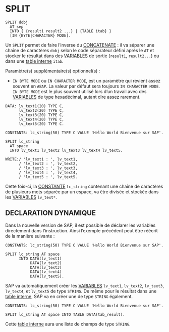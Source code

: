 # SPLIT

```abap
SPLIT dobj
  AT sep
  INTO { {result1 result2 ...} | {TABLE itab} }
  [IN {BYTE|CHARACTER} MODE].
```

Un `SPLIT` permet de faire l’inverse du [CONCATENATE](./08_INSTRUCTION_CONCATENATE.md) : il va séparer une chaîne de caractères `dobj` selon le code séparateur défini après le `AT` et stocker le résultat dans des [VARIABLES](./01_Variables.md) de sortie (`result1`, `result2...`) ou dans une [table interne](../10_Tables_Internes/README.md) `itab`.

Paramètre(s) supplémentaire(s) optionnel(s) :

- `IN BYTE MODE` ou `IN CHARACTER MODE`, est un paramètre qui revient assez souvent en `ABAP`. La valeur par défaut sera toujours `IN CHARACTER MODE`. `IN BYTE MODE` est le plus souvent utilisé lors d’un travail avec des [VARIABLES](./01_Variables.md) de type hexadécimal, autant dire assez rarement.

```abap
DATA: lv_text1(20) TYPE C,
      lv_text2(20) TYPE C,
      lv_text3(20) TYPE C,
      lv_text4(20) TYPE C,
      lv_text5(20) TYPE C.

CONSTANTS: lc_string(50) TYPE C VALUE 'Hello World Bienvenue sur SAP'.

SPLIT lc_string
  AT space
  INTO lv_text1 lv_text2 lv_text3 lv_text4 lv_text5.

WRITE:/ 'lv_text1 : ', lv_text1,
      / 'lv_text2 : ', lv_text2,
      / 'lv_text3 : ', lv_text3,
      / 'lv_text4 : ', lv_text4,
      / 'lv_text5 : ', lv_text5.
```

Cette fois-ci, la [CONSTANTE](./02_Constants.md) `lc_string` contenant une chaîne de caractères de plusieurs mots séparée par un espace, va être divisée et stockée dans les [VARIABLES](./01_Variables.md) `lv_text*`.

## DECLARATION DYNAMIQUE

Dans la nouvelle version de SAP, il est possible de déclarer les variables directement dans l’instruction. Ainsi l’exemple précédent peut être réécrit de la manière suivante :

```abap
CONSTANTS: lc_string(50) TYPE C VALUE 'Hello World Bienvenue sur SAP'.

SPLIT lc_string AT space
      INTO DATA(lv_text1)
           DATA(lv_text2)
           DATA(lv_text3)
           DATA(lv_text4)
           DATA(lv_text5).
```

SAP va automatiquement créer les [VARIABLES](./01_Variables.md) `lv_text1`, `lv_text2`, `lv_text3`, `lv_text4`, et `lv_text5` de type `STRING`. De même pour le résultat dans une [table interne](../06_TABLES_INTERNES/01_TABLES_INTERNES.md), SAP va en créer une de type `STRING` également.

```abap
CONSTANTS: lc_string(50) TYPE C VALUE 'Hello World Bienvenue sur SAP'.

SPLIT lc_string AT space INTO TABLE DATA(tab_result).
```

Cette [table interne](../06_TABLES_INTERNES/01_TABLES_INTERNES.md) aura une liste de champs de type `STRING`.
